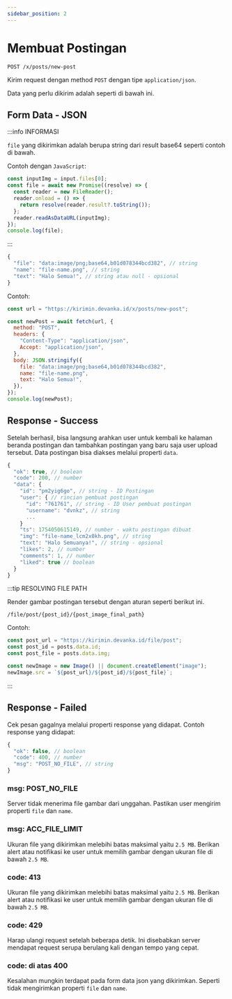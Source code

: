 ```yaml
---
sidebar_position: 2
---
```


# Membuat Postingan

```text title='HTTP(S)'
POST /x/posts/new-post
```

Kirim request dengan method `POST` dengan tipe `application/json`.

Data yang perlu dikirim adalah seperti di bawah ini.

## Form Data - JSON

:::info INFORMASI

`file` yang dikirimkan adalah berupa string dari result base64 seperti contoh di bawah.

Contoh dengan `JavaScript`:

```javascript
const inputImg = input.files[0];
const file = await new Promise((resolve) => {
  const reader = new FileReader();
  reader.onload = () => {
    return resolve(reader.result?.toString());
  };
  reader.readAsDataURL(inputImg);
});
console.log(file);
```

:::

```javascript
{
  "file": "data:image/png;base64,b01d078344bcd382", // string
  "name": "file-name.png", // string
  "text": "Halo Semua!", // string atau null - opsional
}
```

Contoh:

```javascript
const url = "https://kirimin.devanka.id/x/posts/new-post";

const newPost = await fetch(url, {
  method: "POST",
  headers: {
    "Content-Type": "application/json",
    Accept: "application/json",
  },
  body: JSON.stringify({
    file: "data:image/png;base64,b01d078344bcd382",
    name: "file-name.png",
    text: "Halo Semua!",
  }),
});
console.log(newPost);
```

## Response - Success

Setelah berhasil, bisa langsung arahkan user untuk kembali ke halaman beranda postingan dan tambahkan postingan yang baru saja user upload tersebut. Data postingan bisa diakses melalui properti `data`.

```javascript
{
  "ok": true, // boolean
  "code": 200, // number
  "data": {
    "id": "pm2yig6go", // string - ID Postingan
    "user": { // rincian pembuat postingan
      "id": "761761", // string - ID User pembuat postingan
      "username": "dvnkz", // string
      ...
    }
    "ts": 1754050615149, // number - waktu postingan dibuat
    "img": "file-name_lcm2x0kh.png", // string
    "text": "Halo Semuanya!", // string - opsional
    "likes": 2, // number
    "comments": 1, // number
    "liked": true // boolean
  }
}
```

:::tip RESOLVING FILE PATH

Render gambar postingan tersebut dengan aturan seperti berikut ini.

`/file/post/{post_id}/{post_image_final_path}`

Contoh:

```javascript
const post_url = "https://kirimin.devanka.id/file/post";
const post_id = posts.data.id;
const post_file = posts.data.img;

const newImage = new Image() || document.createElement("image");
newImage.src = `${post_url}/${post_id}/${post_file}`;
```

:::

## Response - Failed

Cek pesan gagalnya melalui properti response yang didapat. Contoh response yang didapat:

```javascript
{
  "ok": false, // boolean
  "code": 400, // number
  "msg": "POST_NO_FILE", // string
}
```

### msg: POST_NO_FILE

Server tidak menerima file gambar dari unggahan. Pastikan user mengirim properti `file` dan `name`.

### msg: ACC_FILE_LIMIT

Ukuran file yang dikirimkan melebihi batas maksimal yaitu `2.5 MB`. Berikan alert atau notifikasi ke user untuk memilih gambar dengan ukuran file di bawah `2.5 MB`.

### code: 413

Ukuran file yang dikirimkan melebihi batas maksimal yaitu `2.5 MB`. Berikan alert atau notifikasi ke user untuk memilih gambar dengan ukuran file di bawah `2.5 MB`.

### code: 429

Harap ulangi request setelah beberapa detik. Ini disebabkan server mendapat request serupa berulang kali dengan tempo yang cepat.

### code: di atas 400

Kesalahan mungkin terdapat pada form data json yang dikirimkan. Seperti tidak mengirimkan properti `file` dan `name`.
